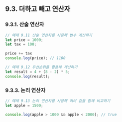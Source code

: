 ## 9.3.	더하고 빼고 연산자
### 9.3.1.	산술 연산자
```javascript
// 예제 9.11 산술 연산자를 사용해 변수 계산하기
let price = 1000;
let tax = 100;

price += tax
console.log(price); // 1100
```

```javascript
// 예제 9.12 우선순위를 활용해 계산하기
let result = 4 + (8 - 2) * 5;
console.log(result);
```

### 9.3.3.	논리 연산자
```javascript
// 예제 9.13 논리 연산자를 사용해 여러 값을 함께 비교하기
let apple = 1500;

console.log(apple > 1000 && apple < 2000); // true
```
